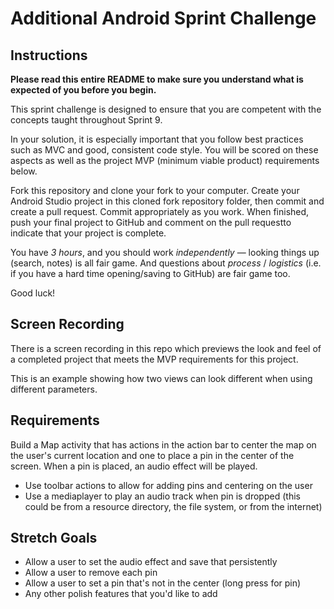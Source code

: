 # Additional Android Sprint Challenge

## Instructions

**Please read this entire README to make sure you understand what is expected of you before you begin.**

This sprint challenge is designed to ensure that you are competent with the concepts taught throughout Sprint 9.

In your solution, it is especially important that you follow best practices such as MVC and good, consistent code style. You will be scored on these aspects as well as the project MVP (minimum viable product) requirements below.

Fork this repository and clone your fork to your computer. Create your Android Studio project in this cloned fork repository folder, then commit and create a pull request. Commit appropriately as you work. When finished, push your final project to GitHub and comment on the pull requestto indicate that your project is complete.

You have *3 hours*, and you should work *independently* — looking things up (search, notes) is all fair game. And questions about *process* / *logistics* (i.e. if you have a hard time opening/saving to GitHub) are fair game too.

Good luck!

## Screen Recording

There is a screen recording in this repo which previews the look and feel of a completed project that meets the MVP requirements for this project.

This is an example showing how two views can look different when using different parameters.

## Requirements

Build a Map activity that has actions in the action bar to center the map on the user's current location and one to place a pin in the center of the screen. When a pin is placed, an audio effect will be played.

* Use toolbar actions to allow for adding pins and centering on the user
* Use a mediaplayer to play an audio track when pin is dropped (this could be from a resource directory, the file system, or from the internet)

## Stretch Goals
* Allow a user to set the audio effect and save that persistently
* Allow a user to remove each pin
* Allow a user to set a pin that's not in the center (long press for pin)
* Any other polish features that you'd like to add
